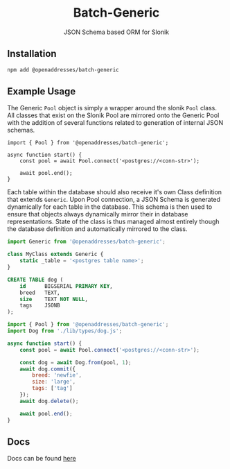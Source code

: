 <h1 align=center>Batch-Generic</h1>

<p align=center>JSON Schema based ORM for Slonik</p>

## Installation

```sh
npm add @openaddresses/batch-generic
````

## Example Usage

The Generic `Pool` object is simply a wrapper around the slonik `Pool` class.
All classes that exist on the Slonik Pool are mirrored onto the Generic Pool
with the addition of several functions related to generation of internal JSON
schemas.

```
import { Pool } from '@openaddresses/batch-generic';

async function start() {
    const pool = await Pool.connect('<postgres://<conn-str>');

    await pool.end();
}
```

Each table within the database should also receive it's own Class definition
that extends `Generic`. Upon Pool connection, a JSON Schema is generated dynamically
for each table in the database. This schema is then used to ensure that objects
always dynamically mirror their in database representations. State of the class
is thus managed almost entirely though the database definition and automatically
mirrored to the class.

```js
import Generic from '@openaddresses/batch-generic';

class MyClass extends Generic {
    static _table = '<postgres table name>';
}
```

```sql
CREATE TABLE dog (
    id      BIGSERIAL PRIMARY KEY,
    breed   TEXT,
    size    TEXT NOT NULL,
    tags    JSONB
);
```

```js
import { Pool } from '@openaddresses/batch-generic';
import Dog from './lib/types/dog.js';

async function start() {
    const pool = await Pool.connect('<postgres://<conn-str>');

    const dog = await Dog.from(pool, 1);
    await dog.commit({
        breed: 'newfie',
        size: 'large',
        tags: ['tag']
    });
    await dog.delete();

    await pool.end();
}
```

## Docs

Docs can be found [here](https://openaddresses.github.io/batch-generic/)

